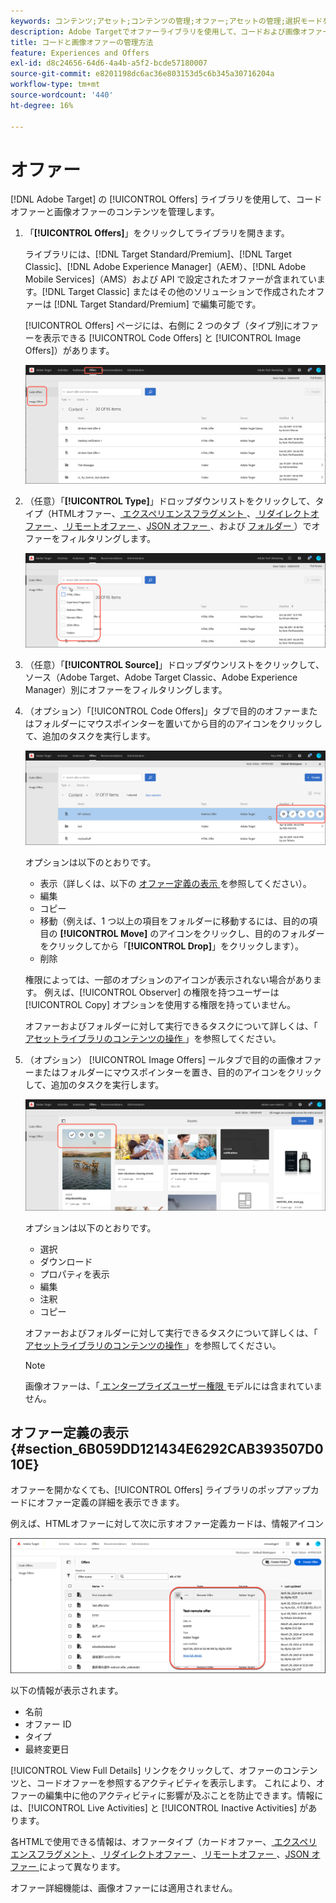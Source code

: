```yaml
---
keywords: コンテンツ;アセット;コンテンツの管理;オファー;アセットの管理;選択モードを入力;選択モード
description: Adobe Targetでオファーライブラリを使用して、コードおよび画像オファーを管理する方法を説明します。
title: コードと画像オファーの管理方法
feature: Experiences and Offers
exl-id: d8c24656-64d6-4a4b-a5f2-bcde57180007
source-git-commit: e8201198dc6ac36e803153d5c6b345a30716204a
workflow-type: tm+mt
source-wordcount: '440'
ht-degree: 16%

---
```


# オファー

[!DNL Adobe Target] の [!UICONTROL Offers] ライブラリを使用して、コードオファーと画像オファーのコンテンツを管理します。

1. 「**[!UICONTROL Offers]**」をクリックしてライブラリを開きます。

   ライブラリには、[!DNL Target Standard/Premium]、[!DNL Target Classic]、[!DNL Adobe Experience Manager]（AEM）、[!DNL Adobe Mobile Services]（AMS）および API で設定されたオファーが含まれています。[!DNL Target Classic] またはその他のソリューションで作成されたオファーは [!DNL Target Standard/Premium] で編集可能です。

   [!UICONTROL Offers] ページには、右側に 2 つのタブ（タイプ別にオファーを表示できる [!UICONTROL Code Offers] と [!UICONTROL Image Offers]）があります。

   ![ 「コードオファー」タブと「画像オファー」タブを表示するオファーページ ](/help/main/c-experiences/c-manage-content/assets/offers-page.png)

1. （任意）「**[!UICONTROL Type]**」ドロップダウンリストをクリックして、タイプ（HTMLオファー、[ エクスペリエンスフラグメント ](/help/main/c-experiences/c-manage-content/aem-experience-fragments.md)、[ リダイレクトオファー ](/help/main/c-experiences/c-manage-content/offer-redirect.md)、[ リモートオファー ](/help/main/c-experiences/c-manage-content/about-remote-offers.md)、[JSON オファー ](/help/main/c-experiences/c-manage-content/create-json-offer.md)、および [ フォルダー ](/help/main/c-experiences/c-manage-content/create-content-folder.md)）でオファーをフィルタリングします。

   ![offers_filter 画像 ](assets/offers_filter.png)

1. （任意）「**[!UICONTROL Source]**」ドロップダウンリストをクリックして、ソース（Adobe Target、Adobe Target Classic、Adobe Experience Manager）別にオファーをフィルタリングします。

1. （オプション）「[!UICONTROL Code Offers]」タブで目的のオファーまたはフォルダーにマウスポインターを置いてから目的のアイコンをクリックして、追加のタスクを実行します。

   ![ コードオファーオプション ](assets/offer-picker-large.png)

   オプションは以下のとおりです。

   * 表示（詳しくは、以下の [ オファー定義の表示 ](#section_6B059DD121434E6292CAB393507D010E) を参照してください）。
   * 編集
   * コピー
   * 移動（例えば、1 つ以上の項目をフォルダーに移動するには、目的の項目の **[!UICONTROL Move]** のアイコンをクリックし、目的のフォルダーをクリックしてから「**[!UICONTROL Drop]**」をクリックします）。
   * 削除

   権限によっては、一部のオプションのアイコンが表示されない場合があります。 例えば、[!UICONTROL Observer] の権限を持つユーザーは [!UICONTROL Copy] オプションを使用する権限を持っていません。

   オファーおよびフォルダーに対して実行できるタスクについて詳しくは、「[ アセットライブラリのコンテンツの操作 ](/help/main/c-experiences/c-manage-content/assets-working.md)」を参照してください。

1. （オプション） [!UICONTROL Image Offers] ールタブで目的の画像オファーまたはフォルダーにマウスポインターを置き、目的のアイコンをクリックして、追加のタスクを実行します。

   ![ 画像オファーオプション ](/help/main/c-experiences/c-manage-content/assets/image-offers-icons.png)

   オプションは以下のとおりです。

   * 選択
   * ダウンロード
   * プロパティを表示
   * 編集
   * 注釈
   * コピー

   オファーおよびフォルダーに対して実行できるタスクについて詳しくは、「[ アセットライブラリのコンテンツの操作 ](/help/main/c-experiences/c-manage-content/assets-working.md)」を参照してください。

   >[!NOTE]
   >
   >画像オファーは、「[ エンタープライズユーザー権限 ](/help/main/administrating-target/c-user-management/property-channel/property-channel.md) モデルには含まれていません。


## オファー定義の表示 {#section_6B059DD121434E6292CAB393507D010E}

オファーを開かなくても、[!UICONTROL Offers] ライブラリのポップアップカードにオファー定義の詳細を表示できます。

例えば、HTMLオファーに対して次に示すオファー定義カードは、情報アイコン

![offer-card-html 画像 ](assets/offer-card-html-new.png)

以下の情報が表示されます。

* 名前
* オファー ID
* タイプ
* 最終変更日

[!UICONTROL View Full Details] リンクをクリックして、オファーのコンテンツと、コードオファーを参照するアクティビティを表示します。 これにより、オファーの編集中に他のアクティビティに影響が及ぶことを防止できます。情報には、[!UICONTROL Live Activities] と [!UICONTROL Inactive Activities] があります。

各HTMLで使用できる情報は、オファータイプ（カードオファー、[ エクスペリエンスフラグメント ](/help/main/c-experiences/c-manage-content/aem-experience-fragments.md)、[ リダイレクトオファー ](/help/main/c-experiences/c-manage-content/offer-redirect.md)、[ リモートオファー ](/help/main/c-experiences/c-manage-content/about-remote-offers.md)、[JSON オファー ](/help/main/c-experiences/c-manage-content/create-json-offer.md) によって異なります。

オファー詳細機能は、画像オファーには適用されません。

<!--

## Training video: The Content Repository ![Overview badge](/help/main/assets/overview.png)

This video includes information about managing offers.

* Connection between the [Experience Cloud Asset Library](https://experienceleague.adobe.com/docs/core-services/interface/assets/creative-cloud.html?lang=ja) and the Target Content Library 
* Custom HTML Offers 
* Custom HTML Offer in the [!UICONTROL Visual Experience Composer]

>[!VIDEO](https://video.tv.adobe.com/v/17387)

-->
